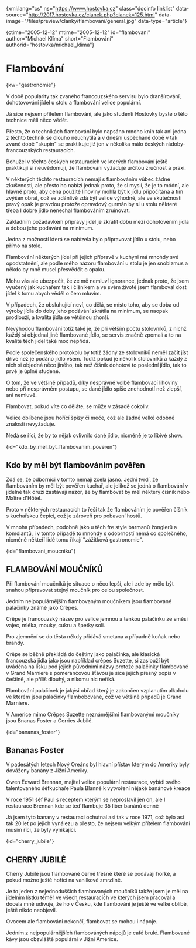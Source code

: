 
{xml:lang="cs" ns="https://www.hostovka.cz" class="docinfo linklist" data-source="http://2017.hostovka.cz/clanek.php?clanek=125.html" data-image="/files/preview/clanky/flambovani/general.jpg" data-type="article"}

{ctime="2005-12-12" mtime="2005-12-12" id="flambovani" author="Michael Klíma" short="Flambování" authorid="hostovka/michael_klima"}

# Flambování

<!-- generated attribute kw by user_udpatekw.sh on 2019-03-13, do not edit -->

{kw="gastronomie"}

V době popularity tak zvaného francouzského servisu bylo dranšírování, dohotovování jídel u stolu a flambování velice populární.

Já sice nejsem přítelem flambování, ale jako studenti Hostovky byste o této technice měli něco vědět.

Přesto, že o technikách flambování bylo napsáno mnoho knih tak ani jedna z těchto technik se dlouho neuchytila a v dnešní uspěchané době v tak zvané době "skupin" se praktikuje již jen v několika málo českých rádoby-francouzských restauracích.

Bohužel v těchto českých restauracích ve kterých flambování ještě praktikují si neuvědomují, že flambování vyžaduje určitou zručnost a praxi.

V některých těchto restauracích nemají s flambováním vůbec žádné zkušenosti, ale přesto ho nabízí jednak proto, že si myslí, že je to módní, ale hlavně proto, aby cena použité lihoviny mohla být k jídlu připočítána a tím zvýšen obrat, což se zdánlivě zdá být velice výhodné, ale ve skutečnosti pravý opak je pravdou protože opravdový gurmán by si u stolu některé třeba I dobré jídlo nenechal flambováním zruinovat.

Základním požadavkem přípravy jídel je zkrátit dobu mezi dohotovením jídla a dobou jeho podávání na minimum.

Jedna z možností která se nabízela bylo připravovat jídlo u stolu, nebo přímo na stole.

Flambování některých jídel při jejich přípravě v kuchyni má mnohdy své opodstatnění, ale podle mého názoru flambování u stolu je jen snobizmus a někdo by mně musel přesvědčit o opaku.

Mohu vás ale ubezpečit, že ze mě nemluví ignorance, jednak proto, že jsem vyučený jak kuchařem tak i číšníkem a ve svém životě jsem flamboval dost jídel k tomu abych věděl o čem mluvím.

V případech, že obsluhující neví, co dělá, se místo toho, aby se doba od výroby jídla do doby jeho podávání zkrátila na minimum, se naopak prodlouží, a kvalita jídla se většinou zhorší.

Nevýhodou flambování totiž také je, že při větším počtu stolovníků, z nichž každý si objednal jiné flambované jídlo, se servis značně zpomalí a to na kvalitě těch jídel také moc nepřidá.

Podle společenského protokolu by totiž žádný ze stolovníků neměl začít jíst dříve než je podáno jídlo všem. Tudíž pokud je několik stolovníků a každý z nich si objedná něco jiného, tak než číšník dohotoví to poslední jídlo, tak to prvé je úplně studené.

O tom, že ve většině případů, díky nesprávné volbě flambovací lihoviny nebo při nesprávném postupu, se dané jídlo spíše znehodnotí než zlepší, ani nemluvě.

Flambovat, pokud víte co děláte, se může v zásadě cokoliv.

Velice oblíbené jsou hořící špízy či meče, což ale žádné velké odobné znalosti nevyžaduje.

Nedá se říci, že by to nějak ovlivnilo dané jídlo, nicméně je to líbivé show.

{id="kdo\_by\_mel\_byt\_flambovanim_poveren"}

## Kdo by měl být flambováním pověřen

Zdá se, že odborníci v tomto nemají zcela jasno. Jedni tvrdí, že flambováním by měl být pověřen kuchař, ale jelikož se jedná o flambování v jídelně tak druzí zastávaji názor, že by flambovat by měl některý číšník nebo Maître d'Hôtel.

Proto v některých restauracích to řeší tak že flambováním je pověřen číšník s kuchařskou čepicí, což je zároveň pro pobavení hostů.

V mnoha případech, podobně jako u těch fre style barmanů žonglerů a komdiantů, i v tomto případě to mnohdy s odobrností nemá co společného, nicméně někteří lidé tomu říkají "zážitková gastronomie".

{id="flambovani_moucniku"}

## FLAMBOVÁNÍ MOUČNÍKŮ

Při flambování moučníků je situace o něco lepší, ale i zde by mělo být snahou připravovat stejný moučník pro celou společnost.

Jedním nejpopulárnějším flambovaným moučníkem jsou flambované palačinky známé jako Crêpes.

Crêpe je francouzský název pro velice jemnou a tenkou palačinku ze směsi vajec, mléka, mouky, cukru a špetky soli.

Pro zjemnění se do těsta někdy přidává smetana a případně koňak nebo brandy.

Crêpe se běžně překládá do češtiny jako palačinka, ale klasická francouzská jídla jako jsou například crêpes Suzette, si zaslouží být uváděna na lísku pod jejich původními názvy protože palačinky flambované v Grand Marniere s pomerančovou šťávou je sice jejich přesný popis v češtině, ale příliš dlouhý, a nikomu nic neříká.

Flambování palačinek je jakýsi obřad který je zakončen vzplanutím alkoholu ve kterém jsou palačinky flambobované, což ve většině případů je Grand Marniere.

V Americe mimo Crêpes Suzette neznámějšími flambovanými moučníky jsou Bnanas Foster a Cerries Jubilé.

{id="bananas_foster"}

## Bananas Foster

V padesátých letech Nový Oreáns byl hlavní přístav kterým do Ameriky byly dováženy banány z Jižní Ameriky.

Owen Edward Brennan, majitel velice populární restaurace, vybídl svého talentovaného šéfkuchaře Paula Blanné k vytvoření nějaké banánové kreace

V roce 1951 šéf Paul s receptem kterým se neproslavil jen on, ale I restaurace Brennan kde se teď flambuje 35 liber banánů denně

Já jsem tyto banany v restauraci ochutnal asi tak v roce 1971, což bylo asi tak 20 let po jejich vynálezu a přesto, že nejsem velkým přítelem flambování musím říci, že byly vynikající.

{id="cherry_jubile"}

## CHERRY JUBILÉ

Cherry Jubilé jsou flambované černé třešně které se podávají horké, a pokud možno ještě hořící na vanilkové zmrzlině.

Je to jeden z nejednodušších flambovaných moučníků takže jsem je měl na jídelním lístku téměř ve všech restauracích ve kterých jsem pracoval a docela mně udivuje, že ho v Česku, kde flambování je ještě ve velké oblibě, ještě nikdo neobjevil.

Ovocem ale flambování nekončí, flambovat se mohou i nápoje.

Jedním z nejpopulárnějších flambováných nápojů je café brulé. Flambované kávy jsou obzvláště populární v Jižní Americe.


